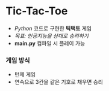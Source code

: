 # Tic-Tac-Toe
- *Python* 코드로 구현한 **틱택토** 게임
- *목표: 인공지능을 상대로 승리하기*
- **main.py** 컴파일 시 플레이 가능

### 게임 방식
- 턴제 게임
- 연속으로 3칸을 같은 기호로 채우면 승리
